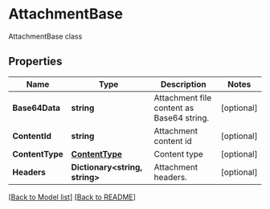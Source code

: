 # AttachmentBase
AttachmentBase class             

## Properties
Name | Type | Description | Notes
------------ | ------------- | ------------- | -------------
**Base64Data** | **string** | Attachment file content as Base64 string.              | [optional] 
**ContentId** | **string** | Attachment content id              | [optional] 
**ContentType** | [**ContentType**](ContentType.md) | Content type              | [optional] 
**Headers** | **Dictionary&lt;string, string&gt;** | Attachment headers.              | [optional] 


[[Back to Model list]](Models.md) [[Back to README]](README.md)

